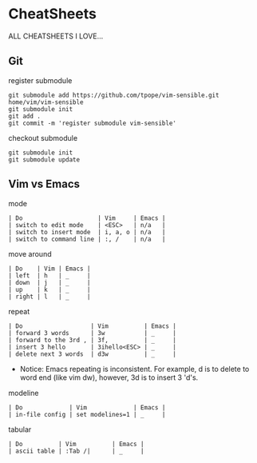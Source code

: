 <!-- vim:set ft=markdown: -->

CheatSheets
===
ALL CHEATSHEETS I LOVE...

Git
---

register submodule

	git submodule add https://github.com/tpope/vim-sensible.git home/vim/vim-sensible
	git submodule init
	git add .
	git commit -m 'register submodule vim-sensible'

checkout submodule

	git submodule init
	git submodule update

Vim vs Emacs
---
mode

	| Do                     | Vim     | Emacs |
	| switch to edit mode    | <ESC>   | n/a   |
	| switch to insert mode  | i, a, o | n/a   |
	| switch to command line | :, /    | n/a   |

move around

	| Do    | Vim | Emacs |
	| left  | h   | _     |
	| down  | j   | _     |
	| up    | k   | _     |
	| right | l   | _     |

repeat

	| Do                   | Vim          | Emacs |
	| forward 3 words      | 3w           | _     |
	| forward to the 3rd , | 3f,          | _     |
	| insert 3 hello       | 3ihello<ESC> | _     |
	| delete next 3 words  | d3w          | _     |

* Notice: Emacs repeating is inconsistent. For example, <ESC>d is to delete to word end (like vim dw), however, <ESC>3d is to insert 3 'd's.

modeline

	| Do             | Vim             | Emacs |
	| in-file config | set modelines=1 | _     |

tabular

	| Do          | Vim          | Emacs |
	| ascii table | :Tab /|      | _     |



